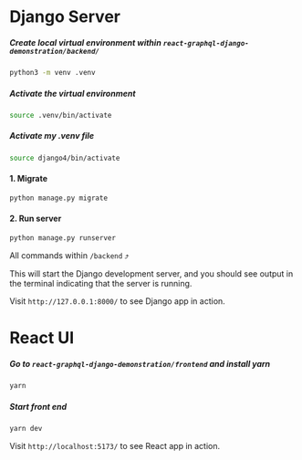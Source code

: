 # Django Server

##### Create local virtual environment within `react-graphql-django-demonstration/backend/`

```bash
python3 -m venv .venv
```

##### Activate the virtual environment

```bash
source .venv/bin/activate
```

##### Activate my .venv file

```bash
source django4/bin/activate
```

#### 1. Migrate

```bash
python manage.py migrate
```

#### 2. Run server

```bash
python manage.py runserver
```

All commands within `/backend` ⤴️

This will start the Django development server, and you should see output in the terminal indicating that the server is running.

Visit `http://127.0.0.1:8000/` to see Django app in action.

# React UI

##### Go to `react-graphql-django-demonstration/frontend` and install yarn

```bash
yarn
```

##### Start front end

```bash
yarn dev
```

Visit `http://localhost:5173/` to see React app in action.
